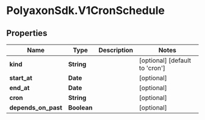 # PolyaxonSdk.V1CronSchedule

## Properties

Name | Type | Description | Notes
------------ | ------------- | ------------- | -------------
**kind** | **String** |  | [optional] [default to &#39;cron&#39;]
**start_at** | **Date** |  | [optional] 
**end_at** | **Date** |  | [optional] 
**cron** | **String** |  | [optional] 
**depends_on_past** | **Boolean** |  | [optional] 


